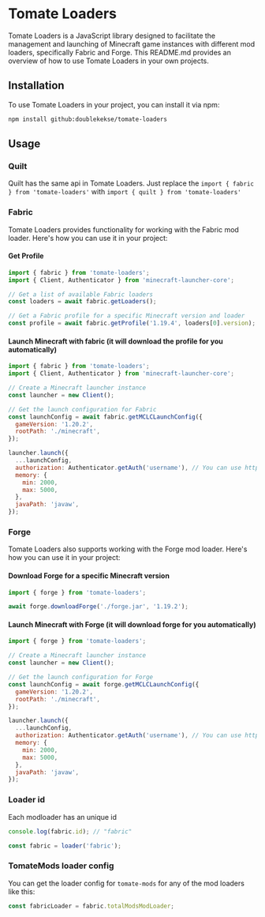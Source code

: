 # Tomate Loaders

Tomate Loaders is a JavaScript library designed to facilitate the management and launching of Minecraft game instances with different mod loaders, specifically Fabric and Forge. This README.md provides an overview of how to use Tomate Loaders in your own projects.

## Installation

To use Tomate Loaders in your project, you can install it via npm:

```bash
npm install github:doublekekse/tomate-loaders
```

## Usage


### Quilt
Quilt has the same api in Tomate Loaders. Just replace the `import { fabric } from 'tomate-loaders'` with `import { quilt } from 'tomate-loaders'`

### Fabric
Tomate Loaders provides functionality for working with the Fabric mod loader. Here's how you can use it in your project:

#### Get Profile
```javascript
import { fabric } from 'tomate-loaders';
import { Client, Authenticator } from 'minecraft-launcher-core';

// Get a list of available Fabric loaders
const loaders = await fabric.getLoaders();

// Get a Fabric profile for a specific Minecraft version and loader
const profile = await fabric.getProfile('1.19.4', loaders[0].version);
```

#### Launch Minecraft with fabric (it will download the profile for you automatically)
```javascript
import { fabric } from 'tomate-loaders';
import { Client, Authenticator } from 'minecraft-launcher-core';

// Create a Minecraft launcher instance
const launcher = new Client();

// Get the launch configuration for Fabric
const launchConfig = await fabric.getMCLCLaunchConfig({
  gameVersion: '1.20.2',
  rootPath: './minecraft',
});

launcher.launch({
  ...launchConfig,
  authorization: Authenticator.getAuth('username'), // You can use https://www.npmjs.com/package/msmc for microsoft auth
  memory: {
    min: 2000,
    max: 5000,
  },
  javaPath: 'javaw',
});
```

### Forge
Tomate Loaders also supports working with the Forge mod loader. Here's how you can use it in your project:

#### Download Forge for a specific Minecraft version
```javascript
import { forge } from 'tomate-loaders';

await forge.downloadForge('./forge.jar', '1.19.2');
```

#### Launch Minecraft with Forge (it will download forge for you automatically)
```javascript
import { forge } from 'tomate-loaders';

// Create a Minecraft launcher instance
const launcher = new Client();

// Get the launch configuration for Forge
const launchConfig = await forge.getMCLCLaunchConfig({
  gameVersion: '1.20.2',
  rootPath: './minecraft',
});

launcher.launch({
  ...launchConfig,
  authorization: Authenticator.getAuth('username'), // You can use https://www.npmjs.com/package/msmc for microsoft auth
  memory: {
    min: 2000,
    max: 5000,
  },
  javaPath: 'javaw',
});
```

### Loader id
Each modloader has an unique id
```javascript
console.log(fabric.id); // "fabric"
```

```javascript
const fabric = loader('fabric');
```

### TomateMods loader config
You can get the loader config for `tomate-mods` for any of the mod loaders like this:
```javascript
const fabricLoader = fabric.totalModsModLoader;
```
